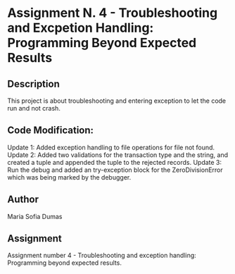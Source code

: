 # Assignment N. 4 - Troubleshooting and Excpetion Handling: Programming Beyond Expected Results

## Description
This project is about troubleshooting and entering exception to let the code run and not crash. 

## Code Modification: 
Update 1: Added exception handling to file operations for file not found.
Update 2: Added two validations for the transaction type and the string, and created a tuple and appended the tuple to the rejected records.
Update 3: Run the debug and added an try-exception block for the ZeroDivisionError which was being marked by the debugger. 

## Author
Maria Sofia Dumas

## Assignment
Assignment number 4 - Troubleshooting and exception handling: Programming beyond expected results. 